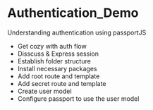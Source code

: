 # Authentication_Demo
Understanding authentication using passportJS
- Get cozy with auth flow
- Disscuss & Express session
- Establish folder structure
- Install necessary packages
- Add root route and template
- Add secret route and template
- Create user model
- Configure passport to use the user model
